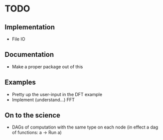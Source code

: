 # TODO

## Implementation
* File IO

## Documentation
* Make a proper package out of this

## Examples
* Pretty up the user-input in the DFT example
* Implement (understand...) FFT

## On to the science
* DAGs of computation with the same type
  on each node
  (in effect a dag of functions: a -> Run a)
